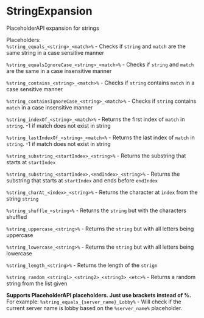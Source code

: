 # StringExpansion
PlaceholderAPI expansion for strings

Placeholders:  
  `%string_equals_<string>_<match>%` - Checks if `string` and `match` are the same string in a case sensitive manner  
  
  `%string_equalsIgnoreCase_<string>_<match>%` - Checks if `string` and `match` are the same in a case insensitive manner  
  
  `%string_contains_<string>_<match>%` - Checks if `string` contains `match` in a case sensitive manner  
  
  `%string_containsIgnoreCase_<string>_<match>%` - Checks if `string` contains `match` in a case insensitive manner  
  
  `%string_indexOf_<string>_<match>%` - Returns the first index of `match` in `string`. -1 if match does not exist in string  
  
  `%string_lastIndexOf_<string>_<match>%` - Returns the last index of `match` in `string`. -1 if match does not exist in string  
  
  `%string_substring_<startIndex>_<string>%` - Returns the substring that starts at `startIndex`  
  
  `%string_substring_<startIndex>,<endIndex>_<string>%` - Returns the substring that starts at `startIndex` and ends before `endIndex`  
  
  `%string_charAt_<index>_<string>%` - Returns the character at `index` from the string `string`  
  
  `%string_shuffle_<string>%` - Returns the `string` but with the characters shuffled  
  
  `%string_uppercase_<string>%` - Returns the `string` but with all letters being uppercase  
  
  `%string_lowercase_<string>%` - Returns the `string` but with all letters being lowercase  
  
  `%string_length_<string>%` - Returns the length of the `strign`  
  
  `%string_random_<string1>_<string2>_<string3>_<etc>%` - Returns a random string from the list given  
  
  
  
  
  **Supports PlaceholderAPI placeholders. Just use brackets instead of %.**  
  For example: `%string_equals_{server_name}_Lobby%` - Will check if the current server name is lobby based on the `%server_name%` placeholder.
